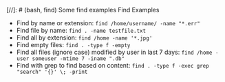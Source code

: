 [//]: # (bash, find) Some find examples
Find Examples

- Find by name or extension: `find /home/username/ -name "*.err"`
- Find file by name: `find . -name testfile.txt`
- Find all by extension: `find /home -name '*.jpg'`
- Find empty files: `find . -type f -empty`
- Find all files (ignore case) modified by user in last 7 days: `find /home -user someuser -mtime 7 -iname ".db"`
- Find with grep to find based on content: `find . -type f -exec grep "search" '{}' \; -print`
